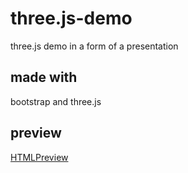 # three.js-demo
three.js demo in a form of a presentation
## made with
bootstrap and three.js
## preview
[HTMLPreview](https://htmlpreview.github.io/?https://github.com/igorciz777/three.js-demo/blob/main/prezentacja-w-formie-strony.html)
